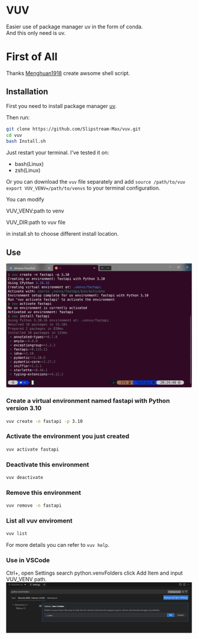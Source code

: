 # VUV
Easier use of package manager uv in the form of conda.<br>And this only need is uv.

# First of All
Thanks [Menghuan1918](https://github.com/Menghuan1918) create awsome shell script.

## Installation
First you need to install package manager [uv](https://github.com/astral-sh/uv).

Then run:

```bash
git clone https://github.com/Slipstream-Max/vuv.git
cd vuv
bash Install.sh
```

Just restart your terminal. I've tested it on: 
- bash(Linux)
- zsh(Linux)

Or you can download the `vuv` file separately and add `source /path/to/vuv` `export VUV_VENV=/path/to/venvs` to your terminal configuration.

You can modify

VUV_VENV:path to venv

VUV_DIR:path to vuv file

in install.sh to choose different install location.

## Use
![use in terminal](./img/use_in_terminal.png)

### Create a virtual environment named fastapi with Python version 3.10

```bash
vuv create -n fastapi -p 3.10
```

### Activate the environment you just created
```bash
vuv activate fastapi
```

### Deactivate this environment
```bash
vuv deactivate
```

### Remove this environment
```bash
vuv remove -n fastapi
```

### List all vuv enviroment
```bash
vuv list
```

For more details you can refer to `vuv help`.

### Use in VSCode

Ctrl+, open Settings search python.venvFolders click Add Item and input VUV_VENV path.
![vsc integrate](./img/use_in_vsc.png)

